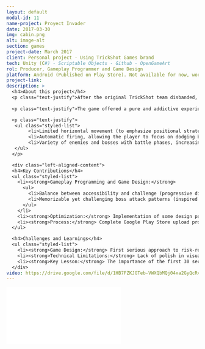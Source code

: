 ```yaml
---
layout: default
modal-id: 11
name-project: Proyect Invader
date: 2017-03-30
img: cabin.png
alt: image-alt
section: games
project-date: March 2017
client: Personal project - Using TrickShot Games brand
tech: Unity (C#) - Scriptable Objects - Github - OpenGameArt
rol: Producer, Gameplay Programmer and Game Design
platform: Android (Published on Play Store). Not available for now, work in progress
project-link:
description: >
  <h4>About this project</h4>
  <p class="text-justify">After the original TrickShot team disbanded, I decided to continue as a solo developer, exploring classic genres to further my skills. Invader (the name intentionally misspelled as a marketing ploy) was an arcade spaceship shooter designed with the philosophy: "easy to learn, hard to master."</p>
  
  <p class="text-justify">The game offered a pure and addictive experience:</p>

  <p class="text-justify">
   <ul class="styled-list">
        <li>Limited horizontal movement (to emphasize positional strategy).</li>
        <li>Automatic firing, allowing the player to focus on dodging bullet patterns.</li>
        <li>Variety of enemies and bosses with battle phases, increasing gameplay depth.</li>
   </ul>
  </p>

  <div class="left-aligned-content">
  <h4>Key Contributions</h4>
  <ul class="styled-list">
    <li><strong>Gameplay Programming and Game Design:</strong>
      <ul>
        <li>Balance between accessibility and challenge (progressive difficulty curve).</li>
        <li>Memorizable yet challenging boss attack patterns (inspired by simplified bullet hells).</li>
      </ul>
    </li>
    <li><strong>Optimization:</strong> Implementation of some design patterns for better performance on mobile devices, such as singleton and object pooling.</li>
    <li><strong>Process:</strong> Complete Google Play Store upload process (build, metadata, and asset management Post-launch retention and difficulty analysis.</li>
  </ul>

  <h4>Challenges and Learnings</h4>
  <ul class="styled-list">
    <li><strong>Game Design:</strong> First serious approach to risk-reward balance in shooters (e.g., rewards for getting close to enemies).</li>
    <li><strong>Technical Limitations:</strong> Lack of polish in visual feedback (e.g., clear indicators of damage taken).</li>
    <li><strong>Key Lesson:</strong> The importance of the first 30 seconds of gameplay to capture the casual player.</li>
  </div>
video: https://drive.google.com/file/d/1HB7FZKJGTeb-VWXQbMQj04xa2GyQcRvi/preview
---
```


<div class="embed-responsive" style="background: url('img/portfolio/{{ post.img }}') center/cover;">
  <iframe 
    src="{{ page.video }}" 
    frameborder="0"
    allow="accelerometer; autoplay; clipboard-write; encrypted-media; gyroscope; picture-in-picture" 
    allowfullscreen
    class="w-full h-full">
  </iframe>
</div>